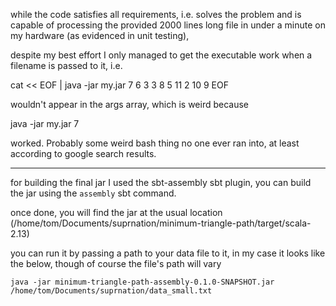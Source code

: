 while the code satisfies all requirements, i.e. solves the problem and is capable of processing the provided 
2000 lines long file in under a minute on my hardware (as evidenced in unit  testing),

despite my best effort I only managed to get the executable work when a filename is passed to it, i.e. 

cat << EOF | java -jar my.jar
7
6 3
3 8 5
11 2 10 9
EOF

wouldn't appear in the args array, which is weird because 

java -jar my.jar 7

worked. Probably some weird bash thing no one ever ran into, at least according to google search results.

---

for building the final jar I used the sbt-assembly sbt plugin, you can build the jar using the `assembly` sbt command.

once done, you will find the jar at the usual location (/home/tom/Documents/suprnation/minimum-triangle-path/target/scala-2.13)

you can run it by passing a path to your data file to it, in my case it looks like the below, though of course the file's path will
vary

`java -jar minimum-triangle-path-assembly-0.1.0-SNAPSHOT.jar /home/tom/Documents/suprnation/data_small.txt`